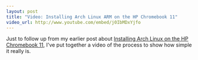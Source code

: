 ```yaml
---
layout: post
title: "Video: Installing Arch Linux ARM on the HP Chromebook 11"
video_url: http://www.youtube.com/embed/j0IbMDxYjfo
---
```


Just to follow up from my earlier post about [Installing Arch Linux on the HP Chromebook 11](/post/installing-arch-linux-arm-on-the-hp-chromebook-11/), I've put together a video of the process to show how simple it really is.
